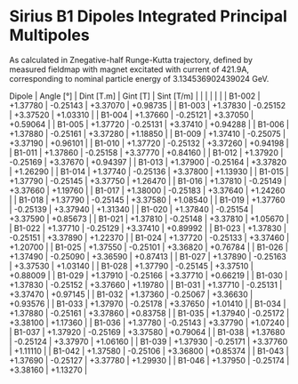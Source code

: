 Sirius B1 Dipoles Integrated Principal Multipoles
=================================================

As calculated in Znegative-half Runge-Kutta trajectory,
defined by measured fieldmap with magnet excitated with current of 421.9A,
corresponding to nominal particle energy of 3.134536902439024 GeV.

  Dipole   |  Angle [°]   |  Dint [T.m]  |   Gint [T]   |  Sint [T/m]  |
           |              |              |              |              |
|  B1-002  |   +1.37780   |   -0.25143   |   +3.37070   |   +0.98735   |
|  B1-003  |   +1.37830   |   -0.25152   |   +3.37520   |   +1.03310   |
|  B1-004  |   +1.37660   |   -0.25121   |   +3.37050   |   +0.59064   |
|  B1-005  |   +1.37720   |   -0.25131   |   +3.37410   |   +0.94288   |
|  B1-006  |   +1.37880   |   -0.25161   |   +3.37280   |   +1.18850   |
|  B1-009  |   +1.37410   |   -0.25075   |   +3.37190   |   +0.96101   |
|  B1-010  |   +1.37720   |   -0.25132   |   +3.37260   |   +0.94198   |
|  B1-011  |   +1.37860   |   -0.25158   |   +3.37770   |   +0.84160   |
|  B1-012  |   +1.37920   |   -0.25169   |   +3.37670   |   +0.94397   |
|  B1-013  |   +1.37900   |   -0.25164   |   +3.37820   |   +1.26290   |
|  B1-014  |   +1.37740   |   -0.25136   |   +3.37800   |   +1.13930   |
|  B1-015  |   +1.37790   |   -0.25145   |   +3.37750   |   +1.26470   |
|  B1-016  |   +1.37810   |   -0.25149   |   +3.37660   |   +1.19760   |
|  B1-017  |   +1.38000   |   -0.25183   |   +3.37640   |   +1.24260   |
|  B1-018  |   +1.37790   |   -0.25145   |   +3.37580   |   +1.08540   |
|  B1-019  |   +1.37760   |   -0.25139   |   +3.37940   |   +1.31340   |
|  B1-020  |   +1.37840   |   -0.25154   |   +3.37590   |   +0.85673   |
|  B1-021  |   +1.37810   |   -0.25148   |   +3.37810   |   +1.05670   |
|  B1-022  |   +1.37710   |   -0.25129   |   +3.37410   |   +0.89992   |
|  B1-023  |   +1.37830   |   -0.25151   |   +3.37890   |   +1.22370   |
|  B1-024  |   +1.37720   |   -0.25133   |   +3.37460   |   +1.20700   |
|  B1-025  |   +1.37550   |   -0.25101   |   +3.36820   |   +0.76784   |
|  B1-026  |   +1.37490   |   -0.25090   |   +3.36590   |   +0.87413   |
|  B1-027  |   +1.37890   |   -0.25163   |   +3.37530   |   +1.03140   |
|  B1-028  |   +1.37790   |   -0.25145   |   +3.37510   |   +0.88009   |
|  B1-029  |   +1.37910   |   -0.25166   |   +3.37710   |   +0.66219   |
|  B1-030  |   +1.37830   |   -0.25152   |   +3.37660   |   +1.19780   |
|  B1-031  |   +1.37710   |   -0.25131   |   +3.37470   |   +0.97145   |
|  B1-032  |   +1.37360   |   -0.25067   |   +3.36630   |   +0.93576   |
|  B1-033  |   +1.37970   |   -0.25178   |   +3.37650   |   +1.01410   |
|  B1-034  |   +1.37880   |   -0.25161   |   +3.37860   |   +0.83758   |
|  B1-035  |   +1.37940   |   -0.25172   |   +3.38100   |   +1.17360   |
|  B1-036  |   +1.37780   |   -0.25143   |   +3.37790   |   +1.07240   |
|  B1-037  |   +1.37920   |   -0.25169   |   +3.37580   |   +0.79064   |
|  B1-038  |   +1.37680   |   -0.25124   |   +3.37970   |   +1.06160   |
|  B1-039  |   +1.37930   |   -0.25171   |   +3.37760   |   +1.11110   |
|  B1-042  |   +1.37580   |   -0.25106   |   +3.36800   |   +0.85374   |
|  B1-043  |   +1.37690   |   -0.25127   |   +3.37780   |   +1.29930   |
|  B1-046  |   +1.37950   |   -0.25174   |   +3.38160   |   +1.13270   |

